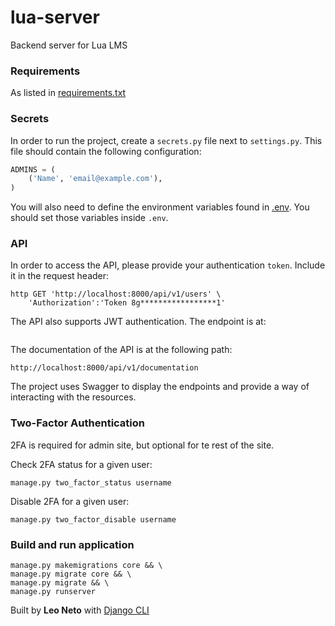 # lua-server
Backend server for Lua LMS

### Requirements
As listed in [requirements.txt](requirements.txt)

### Secrets
In order to run the project, create a `secrets.py` file next to `settings.py`. 
This file should contain the following configuration:

```python
ADMINS = (
    ('Name', 'email@example.com'),
)
```

You will also need to define the environment variables found in [.env](lua/.env-example). You should set those variables inside `.env`.

### API
In order to access the API, please provide your authentication `token`. 
Include it in the request header:
```text
http GET 'http://localhost:8000/api/v1/users' \
    'Authorization':'Token 8g*****************1'
```

The API also supports JWT authentication. The endpoint is at:
```text

```

The documentation of the API is at the following path:
```text
http://localhost:8000/api/v1/documentation
```

The project uses Swagger to display the endpoints and provide 
a way of interacting with the resources.


### Two-Factor Authentication
2FA is required for admin site, but optional for te rest of the site.

Check 2FA status for a given user:
```
manage.py two_factor_status username
```

Disable 2FA for a given user:
```
manage.py two_factor_disable username
```

### Build and run application
```text
manage.py makemigrations core && \
manage.py migrate core && \
manage.py migrate && \
manage.py runserver
```


Built by **Leo Neto** with [Django CLI](https://github.com/oleoneto/django-clite)
